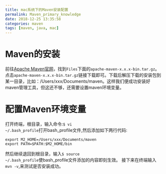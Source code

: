 ```yaml
---
title: mac系统下的Maven安装配置
permalink: Maven_primary_knowledge
date: 2018-12-25 13:35:58
categories: maven
tags: [maven, java, mac]
---
```


# **Maven的安装**
前往<a href="https://maven.apache.org/download.cgi" rel="external" >Apache Maven官网</a>，找到<code>Files</code>下面的<code>apache-maven-x.x.x-bin.tar.gz</code>。点击<code>apache-maven-x.x.x-bin.tar.gz</code>链接下载即可。下载后解压下载的安装包到某一目录，比如：/Users/xxx/Documents/maven。这样我们便成功安装好maven管理工具，但这还不够，还需要设置maven环境变量。
<!--more-->
# **配置Maven环境变量**
打开终端，根目录，输入命令:<code>$ vi ~/.bash_profile</code>打开bash_profile文件,然后添加如下两行代码:

```
export M2_HOME=/Users/xxx/Documents/maven
export PATH=$PATH:$M2_HOME/bin
```
然后继续退回到根目录，输入<code>$ source ~/.bash_profile</code>使bash_profile文件添加的内容即刻生效。
接下来在终端输入<code>mvn -v</code>,来测试是否安装成功。
